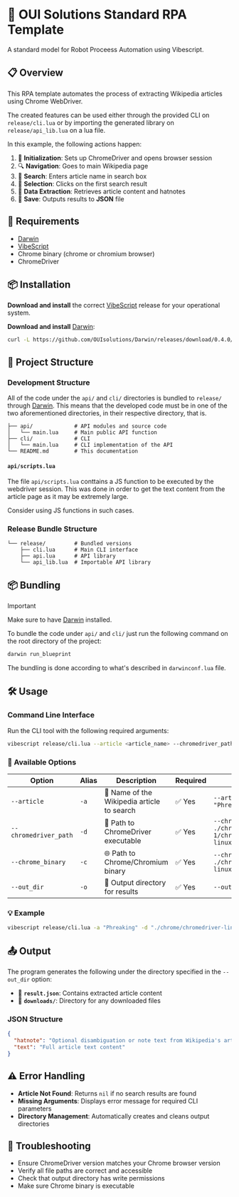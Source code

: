 # 🤖 OUI Solutions Standard RPA Template

A standard model for Robot Proceess Automation using Vibescript.

## 📋 Overview

This RPA template automates the process of extracting Wikipedia articles using Chrome WebDriver.

The created features can be used either through the provided CLI on `release/cli.lua` or by importing the generated library on `release/api_lib.lua` on a lua file.

In this example, the following actions happen:

1. 🚀 **Initialization**: Sets up ChromeDriver and opens browser session
2. 🔍 **Navigation**: Goes to main Wikipedia page
3. 🔎 **Search**: Enters article name in search box
4. 📰 **Selection**: Clicks on the first search result
5. 📄 **Data Extraction**: Retrieves article content and hatnotes
6. 💾 **Save**: Outputs results to **JSON** file

## 📝 Requirements

- [Darwin](https://github.com/OUIsolutions/Darwin#-installation)
- [VibeScript](https://github.com/ouisolutions/vibescript#-installation)
- Chrome binary (chrome or chromium browser)
- ChromeDriver

## 📦 Installation

**Download and install** the correct [VibeScript](https://github.com/OUIsolutions/VibeScript/releases/) release for your operational system.

**Download and install** [Darwin](https://github.com/OUIsolutions/Darwin#-installation):

```bash
curl -L https://github.com/OUIsolutions/Darwin/releases/download/0.4.0/darwin.out -o darwin.out && sudo chmod +x darwin.out && sudo mv darwin.out /usr/bin/darwin
```

## 📁 Project Structure

### Development Structure

All of the code under the `api/` and `cli/` directories is bundled to `release/` through [Darwin](https://github.com/OUIsolutions/Darwin/). This means that the developed code must be in one of the two aforementioned directories, in their respective directory, that is.

```
├── api/             # API modules and source code
│   └── main.lua     # Main public API function
├── cli/             # CLI
│   └── main.lua     # CLI implementation of the API
└── README.md        # This documentation
```

#### `api/scripts.lua`

The file `api/scripts.lua` conttains a JS function to be executed by the webdriver session. This was done in order to get the text content from the article page as it may be extremely large.

Consider using JS functions in such cases.

### Release Bundle Structure

```
└── release/         # Bundled versions
    ├── cli.lua      # Main CLI interface
    ├── api.lua      # API library
    └── api_lib.lua  # Importable API library
```

## 📦 Bundling

> [!IMPORTANT]
> Make sure to have [Darwin](https://github.com/OUIsolutions/Darwin/) installed.

To bundle the code under `api/` and `cli/` just run the following command on the root directory of the project:

```bash
darwin run_blueprint
```

The bundling is done according to what's described in `darwinconf.lua` file.

## 🛠️ Usage

### Command Line Interface

Run the CLI tool with the following required arguments:

```bash
vibescript release/cli.lua --article <article_name> --chromedriver_path <path> --chrome_binary <path> --out_dir <path>
```

### 📝 Available Options

| Option                | Alias | Description                                | Required | Example                                                            |
| --------------------- | ----- | ------------------------------------------ | -------- | ------------------------------------------------------------------ |
| `--article`           | `-a`  | 📰 Name of the Wikipedia article to search | ✅ Yes   | `--article "Phreaking"`                                            |
| `--chromedriver_path` | `-d`  | 🚗 Path to ChromeDriver executable         | ✅ Yes   | `--chromedriver_path ./chrome-1/chromedriver-linux64/chromedriver` |
| `--chrome_binary`     | `-c`  | 🌐 Path to Chrome/Chromium binary          | ✅ Yes   | `--chrome_binary ./chrome-1/chrome-linux64/chrome`                 |
| `--out_dir`           | `-o`  | 📁 Output directory for results            | ✅ Yes   | `--out_dir "./data"`                                               |

### 💡 Example

```bash
vibescript release/cli.lua -a "Phreaking" -d "./chrome/chromedriver-linux64/chromedriver" -c "./chrome/chrome-linux64/chrome" -o "./data"
```

## 📤 Output

The program generates the following under the directory specified in the `--out_dir` option:

- 📄 **`result.json`**: Contains extracted article content
- 📁 **`downloads/`**: Directory for any downloaded files

### JSON Structure

```json
{
  "hatnote": "Optional disambiguation or note text from Wikipedia's article",
  "text": "Full article text content"
}
```

## ⚠️ Error Handling

- **Article Not Found**: Returns `nil` if no search results are found
- **Missing Arguments**: Displays error message for required CLI parameters
- **Directory Management**: Automatically creates and cleans output directories

## 🐛 Troubleshooting

- Ensure ChromeDriver version matches your Chrome browser version
- Verify all file paths are correct and accessible
- Check that output directory has write permissions
- Make sure Chrome binary is executable
